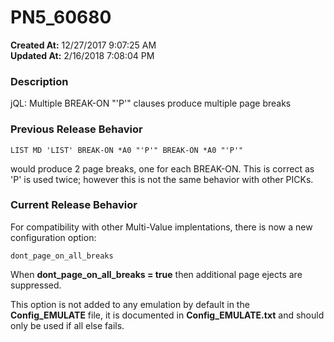 # PN5_60680

**Created At:** 12/27/2017 9:07:25 AM  
**Updated At:** 2/16/2018 7:08:04 PM  


### Description

jQL: Multiple BREAK-ON "'P'" clauses produce multiple page breaks



### Previous Release Behavior

```
LIST MD 'LIST' BREAK-ON *A0 "'P'" BREAK-ON *A0 "'P'" 
```

would produce 2 page breaks, one for each BREAK-ON. This is correct as 'P' is used twice; however this is not the same behavior with other PICKs.



### Current Release Behavior

For compatibility with other Multi-Value implentations, there is now a new configuration option:

```
dont_page_on_all_breaks
```

When **dont\_page\_on\_all\_breaks = true** then additional page ejects are suppressed.

This option is not added to any emulation by default in the **Config\_EMULATE** file, it is documented in **Config\_EMULATE.txt** and should only be used if all else fails.
